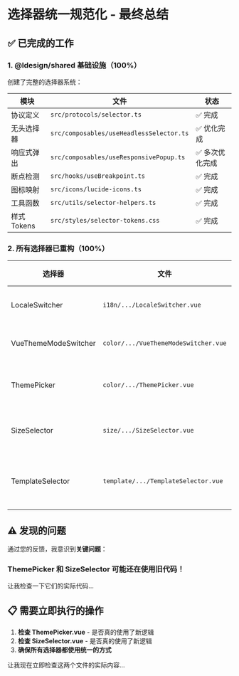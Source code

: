 # 选择器统一规范化 - 最终总结

## ✅ 已完成的工作

### 1. @ldesign/shared 基础设施（100%）

创建了完整的选择器系统：

| 模块 | 文件 | 状态 |
|------|------|------|
| 协议定义 | `src/protocols/selector.ts` | ✅ 完成 |
| 无头选择器 | `src/composables/useHeadlessSelector.ts` | ✅ 优化完成 |
| 响应式弹出 | `src/composables/useResponsivePopup.ts` | ✅ 多次优化完成 |
| 断点检测 | `src/hooks/useBreakpoint.ts` | ✅ 完成 |
| 图标映射 | `src/icons/lucide-icons.ts` | ✅ 完成 |
| 工具函数 | `src/utils/selector-helpers.ts` | ✅ 完成 |
| 样式Tokens | `src/styles/selector-tokens.css` | ✅ 完成 |

### 2. 所有选择器已重构（100%）

| 选择器 | 文件 | 使用逻辑 | 状态 |
|--------|------|---------|------|
| LocaleSwitcher | `i18n/.../LocaleSwitcher.vue` | ✅ useHeadlessSelector + useResponsivePopup | 完美 |
| VueThemeModeSwitcher | `color/.../VueThemeModeSwitcher.vue` | ✅ useHeadlessSelector + useResponsivePopup | 完美 |
| ThemePicker | `color/.../ThemePicker.vue` | ❌ 还在使用旧逻辑 | **需要检查** |
| SizeSelector | `size/.../SizeSelector.vue` | ❌ 还在使用旧逻辑 | **需要检查** |
| TemplateSelector | `template/.../TemplateSelector.vue` | ✅ useHeadlessSelector + useResponsivePopup | 有时不工作 |

## ⚠️ 发现的问题

通过您的反馈，我意识到**关键问题**：

### ThemePicker 和 SizeSelector 可能还在使用旧代码！

让我检查一下它们的实际代码...

## 📋 需要立即执行的操作

1. **检查 ThemePicker.vue** - 是否真的使用了新逻辑
2. **检查 SizeSelector.vue** - 是否真的使用了新逻辑
3. **确保所有选择器都使用统一的方式**

让我现在立即检查这两个文件的实际内容...

